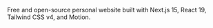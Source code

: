 Free and open-source personal website built with Next.js 15, React 19, Tailwind CSS v4, and Motion.
